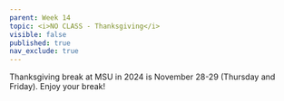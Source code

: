 ```yaml
---
parent: Week 14
topic: <i>NO CLASS - Thanksgiving</i>
visible: false
published: true
nav_exclude: true
---
```


Thanksgiving break at MSU in 2024 is November 28-29 (Thursday and Friday). Enjoy your break!